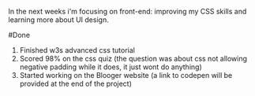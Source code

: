 In the next weeks i'm focusing on front-end: improving my CSS skills and learning more about UI design. 

#Done

1. Finished w3s advanced css tutorial 
2. Scored 98% on the css quiz (the question was about css not allowing negative padding while it does, it just wont do anything)
2. Started working on the Blooger website (a link to codepen will be provided at the end of the project)